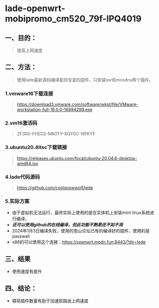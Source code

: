 # lade-openwrt-mobipromo_cm520_79f-IPQ4019

## 一、目的：

> 提高上网速度

## 二、方法：

> 使用lade最新源码编译星际宝盒的固件，只安装ssr和mosdns两个插件。

### 1.vmware16下载连接

> https://download3.vmware.com/software/wkst/file/VMware-workstation-full-16.0.0-16894299.exe

### 2.vm16激活码

> ZF3R0-FHED2-M80TY-8QYGC-NPKYF

### 3.ubuntu20.4ltsc下载链接

> https://releases.ubuntu.com/focal/ubuntu-20.04.6-desktop-amd64.iso

### 4.lade代码源码

> https://github.com/coolsnowwolf/lede

### 5.实际方案

* 由于虚拟机无法运行，最终实际上使用的是在实体机上安装mint linux系统进行编译。
* ***还可以使用github的在线编译，但此功能不熟悉还不如不用***
* 2024年1月3日编译失败，使用的恩山论坛已有的编译好的固件，使用的是passwall
* x86的可以使用这个连接：https://openwrt.mpdn.fun:8443/?dir=lede

## 三、结果

* 使用速度有提升

## 四、结论：

* 精简插件数量有助于加速软路由上网速度
